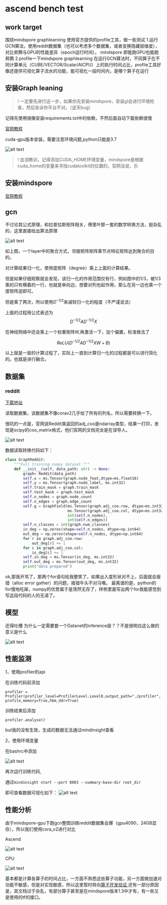 # ascend bench test

## work target

围绕mindspore graphlearning 使用官方提供的profile工具，做一些测试
1.运行GCN算法，使用reddit数据集（也可以考虑多个数据集，或者变换隐藏层维度），对比昇腾与GPU的性能差异（epoch运行时间）。 mindspore 即能跑GPU也能跑昇腾
2.profile一下mindspore graphlearning 在运行GCN算法时，不同算子在不同计算单元（CUBE/VECTOR/Scalar/AICPU）上的执行时间占比，profile工具好像还提供可视化算子流水的功能，能可视化一段时间内，是哪个算子在运行

## 安装Graph leaning
>! 一定要先进行这一步，如果你先安装mindspore，安装gl会进行环境检查，然后告诉你平台不对。（逆天bug）

记得先使用镜像安装requirements.txt中的依赖，不然后面自动下载依赖很慢

[官网教程](https://www.mindspore.cn/graphlearning/docs/zh-CN/r0.2/mindspore_graphlearning_install.html)

cuda-gpu版本安装，需要注意环境问题,python只能是3.7

![alt text](image-6.png)

>! 血泪教训，记得添加CUDA_HOME环境变量，mindspore是根据cuda_home的变量来寻找cudatoolkit的位置的，官网没说，乐

## 安装mindspore

[官网教程](https://www.mindspore.cn/install/)

## gcn

不讨论其公式原理，和拉普拉斯矩阵相关，傅里叶那一套的数学转换方法，挺杂乱的，这里直接给出算法原理

![alt text](image-1.png)

如上图，一个layer中的聚合方式，邻接矩阵矩阵乘节点特征矩阵达到聚合的目的。

对计算结果归一化，使用度矩阵（degree）乘上上面的计算结果。

但是如果仔细观察就会发现，该归一化的作用范围仅有行，例如图中的1/3，被1/3乘的只有横着的一行，也就是单向边，想要对列也起作用，那么在另一边也乘一个度矩阵逆即可。

但是乘了两次，所以使用$D^{-1/2}$来减轻归一化的程度（不严谨说法）

上面的过程用公式表述为
$$D^{-1/2}AD^{-1/2}X$$

在神经网络中还会乘上一个权重矩阵W,再激活一下，加个偏置，标准做法了

$$ReLU(D^{-1/2}AD^{-1/2}XW+B)$$

以上就是一层的计算过程了，实际上一直到计算归一化的过程都是可以进行简化的。也就是进行融合。

## 数据集

### reddit

[下载地址](https://data.dgl.ai/dataset/reddit.zip)

读取数据集，该数据集不像corav2几乎给了所有的列名，所以需要转换一下。

很坑的一点是，官网说Reddit类返回的adj_coo是ndarray类型，结果一打印，发现是scipy的coo_matrix格式，他们官网的文档完全是在误导人。

![alt text](image-2.png)

数据读取转换代码如下：
```python
class GraphReddit:
    """Full training numpy dataset """
    def __init__(self, data_path: str) -> None:
        graph= Reddit(data_path)
        self.x = ms.Tensor(graph.node_feat,dtype=ms.float16)
        self.y = ms.Tensor(graph.node_label, ms.int32)
        self.train_mask = graph.train_mask
        self.test_mask = graph.test_mask
        self.n_nodes = graph.node_count
        self.n_edges = graph.edge_count
        self.g = GraphField(ms.Tensor(graph.adj_coo.row, dtype=ms.int32),
                            ms.Tensor(graph.adj_coo.col, dtype=ms.int32),
                            int(self.n_nodes),
                            int(self.n_edges))
        self.n_classes = int(graph.num_classes)
        in_deg = np.zeros(shape=self.n_nodes, dtype=np.int64)
        out_deg = np.zeros(shape=self.n_nodes, dtype=np.int64)
        for r in graph.adj_coo.row:
            out_deg[r] += 1
        for c in graph.adj_coo.col:
            in_deg[c] += 1
        self.in_deg = ms.Tensor(in_deg, ms.int32)
        self.out_deg = ms.Tensor(out_deg, ms.int32)
        print("data prepared")
```

ok,那我开骂了，那两个for语句给我整笑了，如果出入度形状对不上，后面就会报错（alloc error gather）的问题，报错牛头不对马嘴。
最离谱的是，python的for慢地吃屎，numpy的优势属于是荡然无存了，样例里面写出两个for我能感觉到写这段代码的人的无语了。

## 模型

还得吐槽
为什么一定需要套一个Datanet的inference层？？不是很明白这么做的意义是什么

![alt text](image-3.png)

## 性能监测

1，使用profiler的api

在训练代码前添加

`profiler = Profiler(profiler_level=ProfilerLevel.Level0,output_path="./profiler",profile_memory=True,hbm_ddr=True)`

训练结束后添加

`profiler.analyse()`

but我的没有生效，生成的数据无法通过mindinsight查看

2，使用环境变量

在bashrc中添加

![alt text](image-4.png)

再次运行训练代码,

通过`mindinsight start --port 8003 --summary-base-dir root_dir`

即可查看数据可视化如下：
![alt text](image-5.png)

## 性能分析

由于mindspore-gpu下跑gcn整图训练reddit数据集会爆（gpu4090，24GB显存），所以我们使用cora_v2进行对比

Ascend

![alt text](image-7.png)

CPU

![alt text](image-8.png)

基本都是计算各算子的时间占比，一方面不熟悉这些算子功能，另一方面做加速对功能不敏感，但是对实现敏感，所以这里暂时转向[算子开发验证](../mindspore_develop/readme.html),还有一部分原因是，其文档过于杂乱，有部分算子甚至是在mindspore版本1.3中才有，有一些又是使用的tf的接口。